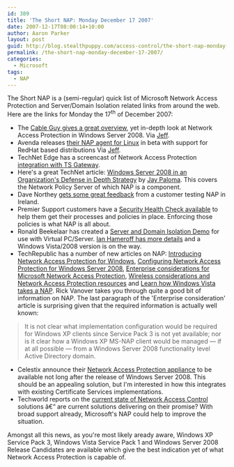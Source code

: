 ```yaml
---
id: 389
title: 'The Short NAP: Monday December 17 2007'
date: 2007-12-17T08:00:14+10:00
author: Aaron Parker
layout: post
guid: http://blog.stealthpuppy.com/access-control/the-short-nap-monday-december-17-2007
permalink: /the-short-nap-monday-december-17-2007/
categories:
  - Microsoft
tags:
  - NAP
---
```

The Short NAP is a (semi-regular) quick list of Microsoft Network Access Protection and Server/Domain Isolation related links from around the web. Here are the links for Monday the 17<sup>th</sup> of December 2007:

  * The [Cable Guy gives a great overview](http://www.microsoft.com/technet/technetmag/issues/2007/12/CableGuy/default.aspx), yet in-depth look at Network Access Protection in Windows Server 2008. Via [Jeff](http://blogs.technet.com/nap/archive/2007/12/03/the-cable-guy-loves-nap.aspx).
  * Avenda releases [their NAP agent for Linux](http://www.avendasys.com/products/nap.shtml) in beta with support for RedHat based distributions Via [Jeff](http://blogs.technet.com/nap/archive/2007/12/03/hot-news-want-to-try-out-the-linux-nap-client.aspx).
  * TechNet Edge has a screencast of Network Access Protection [integration with TS Gateway](http://edge.technet.com/Media/Does-your-Terminal-Server-need-a-NAP/).
  * Here's a great TechNet article: [Windows Server 2008 in an Organization's Defense in Depth Strategy](http://www.microsoft.com/technet/community/columns/secmvp/sv1207.mspx) by [Jay Paloma](http://msforums.ph/blogs/jpaloma/). This covers the Network Policy Server of which NAP is a component.
  * Dave Northey [gets some great feedback](http://blogs.technet.com/daven/archive/2007/12/03/thoughts-from-the-field-on-windows-server-2008-nap.aspx) from a customer testing NAP in Ireland.
  * Premier Support customers have a [Security Health Check available](http://www.microsoft.com/downloads/details.aspx?familyid=9767cd2b-c089-403f-acb0-cb4a80218bfa&displaylang=en&lc=1033) to help them get their processes and policies in place. Enforcing those policies is what NAP is all about.
  * Ronald Beekelaar has created a [Server and Domain Isolation Demo](http://www.microsoft.com/downloads/details.aspx?FamilyID=13a0ab69-2113-482e-a6d1-911aff9e9e2d&displaylang=en) for use with Virtual PC/Server. [Ian Hameroff has more details](http://blogs.technet.com/ianhamer/archive/2007/12/03/test-drive-server-and-domain-isolation.aspx) and a Windows Vista/2008 version is on the way.
  * TechRepublic has a number of new articles on NAP: [Introducing Network Access Protection for Windows](http://articles.techrepublic.com.com/2415-1035_11-177853.html), [Configuring Network Access Protection for Windows Server 2008](http://articles.techrepublic.com.com/2415-1035_11-178022.html), [Enterprise considerations for Microsoft Network Access Protection](http://articles.techrepublic.com.com/2415-1035_11-178604.html), [Wireless considerations and Network Access Protection resources](http://articles.techrepublic.com.com/2415-1035_11-178609.html) and [Learn how Windows Vista takes a NAP](http://articles.techrepublic.com.com/2415-1035_11-178575.html). Rick Vanover takes you through quite a good bit of information on NAP. The last paragraph of the 'Enterprise consideration' article is surprising given that the required information is actually well known:

> It is not clear what implementation configuration would be required for Windows XP clients since Service Pack 3 is not yet available; nor is it clear how a Windows XP MS-NAP client would be managed &#8212; if at all possible &#8212; from a Windows Server 2008 functionality level Active Directory domain.

  * Celestix announce their [Network Access Protection appliance](http://www.celestix.com/press/pressrelease.asp?SRC=pr11122007.htm) to be available not long after the release of Windows Server 2008. This should be an appealing solution, but I'm interested in how this integrates with existing Certificate Services implementations.
  * Techworld reports on the [current state of Network Access Control](http://www.techworld.com/security/features/index.cfm?featureid=3835) solutions â€“ are current solutions delivering on their promise? With broad support already, Microsoft's NAP could help to improve the situation.

Amongst all this news, as you're most likely aready aware, Windows XP Service Pack 3, Windows Vista Service Pack 1 and Windows Server 2008 Release Candidates are available which give the best indication yet of what Network Access Protection is capable of.